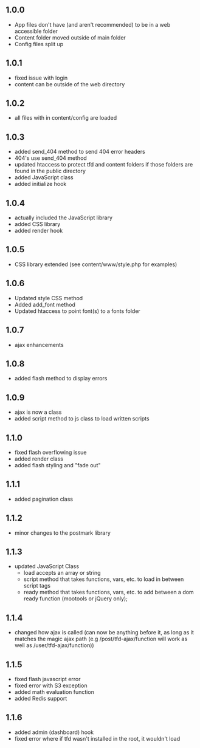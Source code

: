 ## 1.0.0

* App files don't have (and aren't recommended) to be in a web accessible folder
* Content folder moved outside of main folder
* Config files split up

## 1.0.1

* fixed issue with login
* content can be outside of the web directory

## 1.0.2

* all files with in content/config are loaded

## 1.0.3

* added send_404 method to send 404 error headers
* 404's use send_404 method
* updated htaccess to protect tfd and content folders if those folders are found in the public directory
* added JavaScript class
* added initialize hook

## 1.0.4

* actually included the JavaScript library
* added CSS library
* added render hook

## 1.0.5

* CSS library extended (see content/www/style.php for examples)

## 1.0.6

* Updated style CSS method
* Added add_font method
* Updated htaccess to point font(s) to a fonts folder

## 1.0.7

* ajax enhancements

## 1.0.8

* added flash method to display errors

## 1.0.9

* ajax is now a class
* added script method to js class to load written scripts

## 1.1.0

* fixed flash overflowing issue
* added render class
* added flash styling and "fade out"

## 1.1.1

* added pagination class

## 1.1.2

* minor changes to the postmark library

## 1.1.3

* updated JavaScript Class
  * load accepts an array or string
  * script method that takes functions, vars, etc. to load in between script tags
  * ready method that takes functions, vars, etc. to add between a dom ready function (mootools or jQuery only);

## 1.1.4

* changed how ajax is called (can now be anything before it, as long as it matches the magic ajax path (e.g /post/tfd-ajax/function will work as well as /user/tfd-ajax/function))

## 1.1.5

* fixed flash javascript error
* fixed error with S3 exception
* added math evaluation function
* added Redis support

## 1.1.6

* added admin (dashboard) hook
* fixed error where if tfd wasn't installed in the root, it wouldn't load
